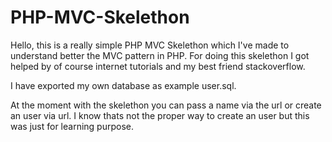 # PHP-MVC-Skelethon

Hello, this is a really simple PHP MVC Skelethon which I've made to understand better the MVC pattern in PHP. For doing this skelethon I got helped by of course internet tutorials and my best friend stackoverflow.

I have exported my own database as example user.sql.

At the moment with the skelethon you can pass a name via the url or create an user via url. I know thats not the proper way to create an user but this was just for learning purpose.

